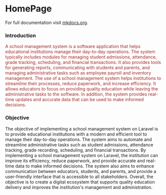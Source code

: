 # HomePage

For full documentation visit [mkdocs.org](https://www.mkdocs.org).

### Introduction
<span style="color: brown;">
A school management system is a software application that helps educational institutions manage their day-to-day operations. The system typically includes modules for managing student admissions, attendance, grade tracking, scheduling, and financial transactions. It also provides tools for generating reports, communicating with students and parents, and managing administrative tasks such as employee payroll and inventory management.</span>

<span style="color: brown;">
The use of a school management system helps institutions to streamline their processes, reduce paperwork, and increase efficiency. It allows educators to focus on providing quality education while leaving the administrative tasks to the software. In addition, the system provides real-time updates and accurate data that can be used to make informed decisions.</span>

### Objective

The objective of implementing a school management system on Laravel is to provide educational institutions with a modern and efficient tool to manage their day-to-day operations. The system aims to automate and streamline administrative tasks such as student admissions, attendance tracking, grade recording, scheduling, and financial transactions. By implementing a school management system on Laravel, the institution can improve its efficiency, reduce paperwork, and provide accurate and real-time data to make informed decisions. The system also aims to enhance communication between educators, students, and parents, and provide a user-friendly interface that is accessible to all stakeholders. Overall, the objective is to create a digital ecosystem that supports quality education delivery and improves the institution's management and administration.

